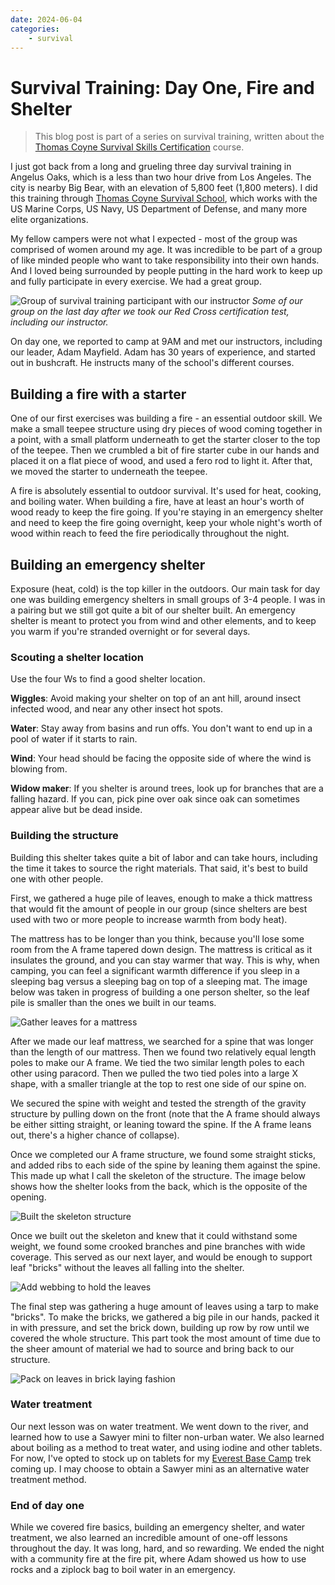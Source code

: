 ```yaml
---
date: 2024-06-04
categories: 
    - survival
---
```


# Survival Training: Day One, Fire and Shelter

> This blog post is part of a series on survival training, written about the [Thomas Coyne Survival Skills Certification](https://www.californiasurvivaltraining.com/basic-survival-skills-certification-course) course. 

I just got back from a long and grueling three day survival training in Angelus Oaks, which is a less than two hour drive from Los Angeles. The city is nearby Big Bear, with an elevation of 5,800 feet (1,800 meters). I did this training through [Thomas Coyne Survival School](https://www.californiasurvivaltraining.com/), which works with the US Marine Corps, US Navy, US Department of Defense, and many more elite organizations. 

My fellow campers were not what I expected - most of the group was comprised of women around my age. It was incredible to be part of a group of like minded people who want to take responsibility into their own hands. And I loved being surrounded by people putting in the hard work to keep up and fully participate in every exercise. We had a great group. 

![Group of survival training participant with our instructor](../assets/images/survival-group.JPG)
_Some of our group on the last day after we took our Red Cross certification test, including our instructor._

On day one, we reported to camp at 9AM and met our instructors, including our leader, Adam Mayfield. Adam has 30 years of experience, and started out in bushcraft. He instructs many of the school's different courses.  

## Building a fire with a starter

One of our first exercises was building a fire - an essential outdoor skill. We make a small teepee structure using dry pieces of wood coming together in a point, with a small platform underneath to get the starter closer to the top of the teepee. Then we crumbled a bit of fire starter cube in our hands and placed it on a flat piece of wood, and used a fero rod to light it. After that, we moved the starter to underneath the teepee. 

A fire is absolutely essential to outdoor survival. It's used for heat, cooking, and boiling water. When building a fire, have at least an hour's worth of wood ready to keep the fire going. If you're staying in an emergency shelter and need to keep the fire going overnight, keep your whole night's worth of wood within reach to feed the fire periodically throughout the night. 

## Building an emergency shelter

Exposure (heat, cold) is the top killer in the outdoors. Our main task for day one was building emergency shelters in small groups of 3-4 people. I was in a pairing but we still got quite a bit of our shelter built. An emergency shelter is meant to protect you from wind and other elements, and to keep you warm if you're stranded overnight or for several days. 

### Scouting a shelter location

Use the four Ws to find a good shelter location. 

**Wiggles**: Avoid making your shelter on top of an ant hill, around insect infected wood, and near any other insect hot spots.  

**Water**: Stay away from basins and run offs. You don't want to end up in a pool of water if it starts to rain. 

**Wind**: Your head should be facing the opposite side of where the wind is blowing from. 

**Widow maker**: If you shelter is around trees, look up for branches that are a falling hazard. If you can, pick pine over oak since oak can sometimes appear alive but be dead inside. 

### Building the structure

Building this shelter takes quite a bit of labor and can take hours, including the time it takes to source the right materials. That said, it's best to build one with other people. 

First, we gathered a huge pile of leaves, enough to make a thick mattress that would fit the amount of people in our group (since shelters are best used with two or more people to increase warmth from body heat). 

The mattress has to be longer than you think, because you'll lose some room from the A frame tapered down design. The mattress is critical as it insulates the ground, and you can stay warmer that way. This is why, when camping, you can feel a significant warmth difference if you sleep in a sleeping bag versus a sleeping bag on top of a sleeping mat. The image below was taken in progress of building a one person shelter, so the leaf pile is smaller than the ones we built in our teams. 

![Gather leaves for a mattress](../assets/images/gather-leaves.jpeg)

After we made our leaf mattress, we searched for a spine that was longer than the length of our mattress. Then we found two relatively equal length poles to make our A frame. We tied the two similar length poles to each other using paracord. Then we pulled the two tied poles into a large X shape, with a smaller triangle at the top to rest one side of our spine on. 

We secured the spine with weight and tested the strength of the gravity structure by pulling down on the front (note that the A frame should always be either sitting straight, or leaning toward the spine. If the A frame leans out, there's a higher chance of collapse). 

Once we completed our A frame structure, we found some straight sticks, and added ribs to each side of the spine by leaning them against the spine. This made up what I call the skeleton of the structure. The image below shows how the shelter looks from the back, which is the opposite of the opening. 

![Built the skeleton structure](../assets/images/skeleton-structure.jpeg)

Once we built out the skeleton and knew that it could withstand some weight, we found some crooked branches and pine branches with wide coverage. This served as our next layer, and would be enough to support leaf "bricks" without the leaves all falling into the shelter.

![Add webbing to hold the leaves](../assets/images/add-webbing.jpeg)

The final step was gathering a huge amount of leaves using a tarp to make "bricks". To make the bricks, we gathered a big pile in our hands, packed it in with pressure, and set the brick down, building up row by row until we covered the whole structure. This part took the most amount of time due to the sheer amount of material we had to source and bring back to our structure.  

![Pack on leaves in brick laying fashion](../assets/images/half-shelter.jpeg)

### Water treatment

Our next lesson was on water treatment. We went down to the river, and learned how to use a Sawyer mini to filter non-urban water. We also learned about boiling as a method to treat water, and using iodine and other tablets. For now, I've opted to stock up on tablets for my [Everest Base Camp](/im-climbing-to-mount-everest-base-camp/) trek coming up. I may choose to obtain a Sawyer mini as an alternative water treatment method.

### End of day one

While we covered fire basics, building an emergency shelter, and water treatment, we also learned an incredible amount of one-off lessons throughout the day. It was long, hard, and so rewarding. We ended the night with a community fire at the fire pit, where Adam showed us how to use rocks and a ziplock bag to boil water in an emergency. 